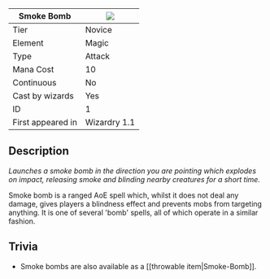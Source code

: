 | Smoke Bomb |![](https://github.com/Electroblob77/Wizardry/blob/1.12.2/src/main/resources/assets/ebwizardry/textures/spells/smoke_bomb.png)|
|---|---|
| Tier | Novice |
| Element | Magic |
| Type | Attack |
| Mana Cost | 10 |
| Continuous | No |
| Cast by wizards | Yes |
| ID | 1 |
| First appeared in | Wizardry 1.1 |
## Description
_Launches a smoke bomb in the direction you are pointing which explodes on impact, releasing smoke and blinding nearby creatures for a short time._

Smoke bomb is a ranged AoE spell which, whilst it does not deal any damage, gives players a blindness effect and prevents mobs from targeting anything. It is one of several 'bomb' spells, all of which operate in a similar fashion.

## Trivia
- Smoke bombs are also available as a [[throwable item|Smoke-Bomb]].